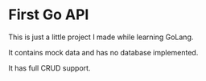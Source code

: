 # First Go API

This is just a little project I made while learning GoLang.

It contains mock data and has no database implemented.

It has full CRUD support.
